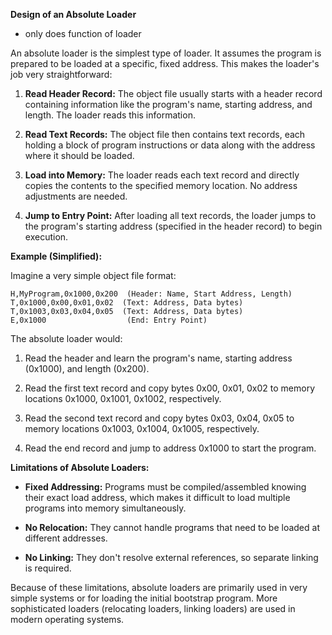 **Design of an Absolute Loader**

- only does function of loader

An absolute loader is the simplest type of loader. It assumes the program is prepared to be loaded at a specific, fixed address. This makes the loader's job very straightforward:

1. **Read Header Record:** The object file usually starts with a header record containing information like the program's name, starting address, and length. The loader reads this information.
    
2. **Read Text Records:** The object file then contains text records, each holding a block of program instructions or data along with the address where it should be loaded.
    
3. **Load into Memory:** The loader reads each text record and directly copies the contents to the specified memory location. No address adjustments are needed.
    
4. **Jump to Entry Point:** After loading all text records, the loader jumps to the program's starting address (specified in the header record) to begin execution.
    

**Example (Simplified):**

Imagine a very simple object file format:

```
H,MyProgram,0x1000,0x200  (Header: Name, Start Address, Length)
T,0x1000,0x00,0x01,0x02  (Text: Address, Data bytes)
T,0x1003,0x03,0x04,0x05  (Text: Address, Data bytes)
E,0x1000                  (End: Entry Point)
```


The absolute loader would:

1. Read the header and learn the program's name, starting address (0x1000), and length (0x200).
    
2. Read the first text record and copy bytes 0x00, 0x01, 0x02 to memory locations 0x1000, 0x1001, 0x1002, respectively.
    
3. Read the second text record and copy bytes 0x03, 0x04, 0x05 to memory locations 0x1003, 0x1004, 0x1005, respectively.
    
4. Read the end record and jump to address 0x1000 to start the program.
    

**Limitations of Absolute Loaders:**

- **Fixed Addressing:** Programs must be compiled/assembled knowing their exact load address, which makes it difficult to load multiple programs into memory simultaneously.
    
- **No Relocation:** They cannot handle programs that need to be loaded at different addresses.
    
- **No Linking:** They don't resolve external references, so separate linking is required.
    

Because of these limitations, absolute loaders are primarily used in very simple systems or for loading the initial bootstrap program. More sophisticated loaders (relocating loaders, linking loaders) are used in modern operating systems.